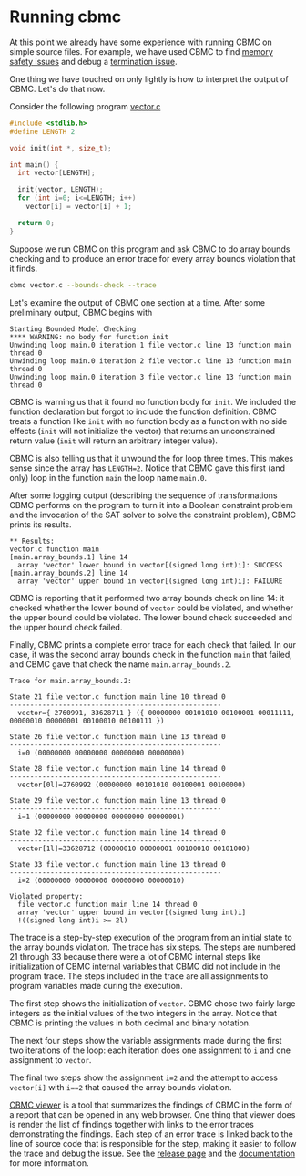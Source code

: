 # Running cbmc

At this point we already have some experience with running CBMC
on simple source files.  For example, we have used CBMC to
find [memory safety issues](debugging.html#memory-safety)
and debug a [termination issue](debugging.html#termination).

One thing we have touched on only lightly is how to interpret the
output of CBMC.  Let's do that now.

Consider the following program [vector.c](examples/vector.c)
```c
#include <stdlib.h>
#define LENGTH 2

void init(int *, size_t);

int main() {
  int vector[LENGTH];

  init(vector, LENGTH);
  for (int i=0; i<=LENGTH; i++)
    vector[i] = vector[i] + 1;

  return 0;
}
```

Suppose we run CBMC on this program and ask CBMC to do array bounds checking
and to produce an error trace for every array bounds violation that it finds.
```bash
cbmc vector.c --bounds-check --trace
```

Let's examine the output of CBMC one section at a time.
After some preliminary output, CBMC begins with
```
Starting Bounded Model Checking
**** WARNING: no body for function init
Unwinding loop main.0 iteration 1 file vector.c line 13 function main thread 0
Unwinding loop main.0 iteration 2 file vector.c line 13 function main thread 0
Unwinding loop main.0 iteration 3 file vector.c line 13 function main thread 0
```

CBMC is warning us that it found no function body for `init`.
We included the function declaration but forgot to include the function
definition.  CBMC treats a function like `init` with no function body as
a function with no side effects (`init` will not initialize the vector)
that returns an unconstrained return value (`init` will return an
arbitrary integer value).

CBMC is also telling us that it unwound the for loop three times.
This makes sense since the array has `LENGTH=2`.  Notice that CBMC
gave this first (and only) loop in the function `main` the loop name `main.0`.

After some logging output (describing the sequence of transformations
CBMC performs on the program to turn it into a Boolean constraint problem
and the invocation of the SAT solver to solve the constraint problem),
CBMC prints its results.

```
** Results:
vector.c function main
[main.array_bounds.1] line 14
  array 'vector' lower bound in vector[(signed long int)i]: SUCCESS
[main.array_bounds.2] line 14
  array 'vector' upper bound in vector[(signed long int)i]: FAILURE
```

CBMC is reporting that it performed two array bounds check on line 14:
it checked whether the lower bound of `vector` could be violated, and whether
the upper bound could be violated. The lower bound check succeeded and the
upper bound check failed.

Finally, CBMC prints a complete error trace for each check that failed.
In our case, it was the second array bounds check in the function `main`
that failed, and CBMC gave that check the name `main.array_bounds.2`.
```
Trace for main.array_bounds.2:

State 21 file vector.c function main line 10 thread 0
----------------------------------------------------
  vector={ 2760991, 33628711 } ({ 00000000 00101010 00100001 00011111, 00000010 00000001 00100010 00100111 })

State 26 file vector.c function main line 13 thread 0
----------------------------------------------------
  i=0 (00000000 00000000 00000000 00000000)

State 28 file vector.c function main line 14 thread 0
----------------------------------------------------
  vector[0l]=2760992 (00000000 00101010 00100001 00100000)

State 29 file vector.c function main line 13 thread 0
----------------------------------------------------
  i=1 (00000000 00000000 00000000 00000001)

State 32 file vector.c function main line 14 thread 0
----------------------------------------------------
  vector[1l]=33628712 (00000010 00000001 00100010 00101000)

State 33 file vector.c function main line 13 thread 0
----------------------------------------------------
  i=2 (00000000 00000000 00000000 00000010)

Violated property:
  file vector.c function main line 14 thread 0
  array 'vector' upper bound in vector[(signed long int)i]
  !((signed long int)i >= 2l)

```
The trace is a step-by-step execution of the program from an initial
state to the array bounds violation.  The trace has six steps.
The steps are numbered
21 through 33 because there were a lot of CBMC internal steps like
initialization of CBMC internal variables that CBMC did not include
in the program trace.  The steps included in the trace
are all assignments to program variables made during the execution.

The first step shows the initialization of `vector`.  CBMC chose
two fairly large integers as the initial values of the two
integers in the array.  Notice that CBMC is printing the values in
both decimal and binary notation.

The next four steps show the variable assignments made during
the first two iterations of the loop: each iteration does
one assignment to `i` and one assignment to `vector`.

The final two steps show the assignment `i=2` and the attempt to
access `vector[i]` with `i==2` that caused the array bounds violation.

[CBMC viewer](https://github.com/model-checking/cbmc-viewer) is a tool
that summarizes the findings of CBMC in the form of a report that can
be opened in any web browser.  One thing that viewer does is render
the list of findings together with links to the error traces demonstrating
the findings.  Each step of an error trace is linked back to the line of
source code that is responsible for the step, making it easier to follow
the trace and debug the issue.  See the
[release page](https://github.com/model-checking/cbmc-viewer/releases/latest)
and the
[documentation](https://model-checking.github.io/cbmc-viewer/)
for more information.
